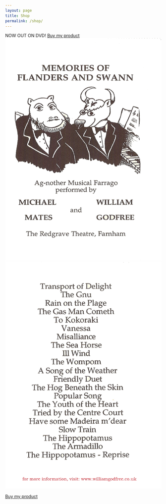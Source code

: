 ```yaml
---
layout: page
title: Shop
permalink: /shop/
---
```

NOW OUT ON DVD!
<a class="gumroad-button" href="https://gum.co/pEQHV">Buy my product</a>
![F&S DVD Front Cover](assets/F&S_DVD_Cover_Front.png)
![F&S DVD Back Cover](assets/F&S_DVD_Cover_Back.png)
<script src="https://gumroad.com/js/gumroad.js"></script>
<a class="gumroad-button" href="https://gum.co/pEQHV">Buy my product</a>
